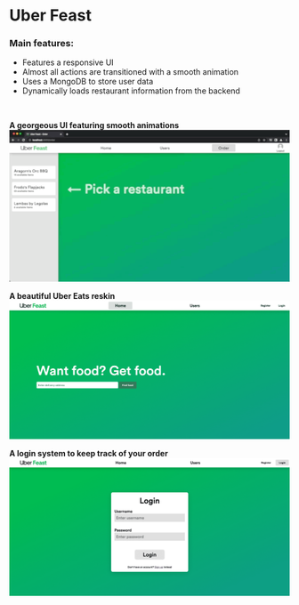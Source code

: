 # Uber Feast

### Main features:

- Features a responsive UI
- Almost all actions are transitioned with a smooth animation
- Uses a MongoDB to store user data
- Dynamically loads restaurant information from the backend

<br />

**A georgeous UI featuring smooth animations** ![order](./images/screenshot_1.gif)

**A beautiful Uber Eats reskin** ![home](./images/screenshot_2.png)

**A login system to keep track of your order** ![login](./images/screenshot_3.png)

